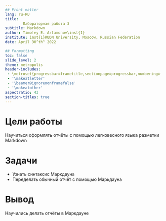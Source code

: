 ```yaml
---
## Front matter
lang: ru-RU
title: 
        Лабораторная работа 3
subtitle: Markdown
author: Timofey E. Artamonov\inst{1}
institute: inst{1}RUDN University, Moscow, Russian Federation
date: April 30^th^ 2022

## Formatting
toc: false
slide_level: 2
theme: metropolis
header-includes: 
 - \metroset{progressbar=frametitle,sectionpage=progressbar,numbering=fraction}
 - '\makeatletter'
 - '\beamer@ignorenonframefalse'
 - '\makeatother'
aspectratio: 43
section-titles: true
---
```


# Цели работы

Научиться оформлять отчёты с помощью легковесного языка разметки Markdown

# Задачи

* Узнать синтаксис Маркдауна
* Переделать обычный отчёт с помощью Маркдауна

# Вывод

Научились делать отчёты в Маркдауне

